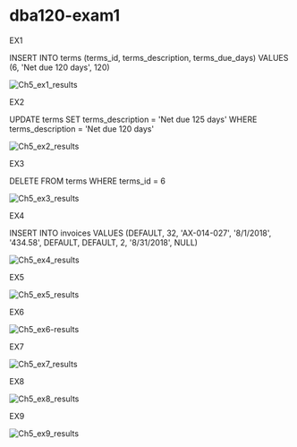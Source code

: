 # dba120-exam1

EX1

INSERT INTO terms
  (terms_id, terms_description, terms_due_days)
VALUES
  (6, 'Net due 120 days', 120)

![Ch5_ex1_results](https://user-images.githubusercontent.com/122377083/216854246-da663a43-bc01-4e04-9d31-cea63e8cb91f.png)

EX2

UPDATE terms
SET terms_description = 'Net due 125 days'
WHERE terms_description = 'Net due 120 days'

![Ch5_ex2_results](https://user-images.githubusercontent.com/122377083/216854258-d5df9b63-f070-4611-8e7c-b8a1888cad5c.png)

EX3

DELETE FROM terms
WHERE terms_id = 6

![Ch5_ex3_results](https://user-images.githubusercontent.com/122377083/216854265-9f7ba27d-364c-46fd-85dd-b547fd1dbaf1.png)

EX4

INSERT INTO invoices VALUES
(DEFAULT, 32, 'AX-014-027', '8/1/2018', '434.58', DEFAULT, DEFAULT, 2, '8/31/2018', NULL)

![Ch5_ex4_results](https://user-images.githubusercontent.com/122377083/216854279-14271fda-ec59-4cc8-acef-f349f6fd3351.png)

EX5

![Ch5_ex5_results](https://user-images.githubusercontent.com/122377083/216854288-94f1effe-5d48-4d3a-8f41-1e550f5956f7.png)

EX6

![Ch5_ex6-results](https://user-images.githubusercontent.com/122377083/216854301-a50c7f84-aaec-436b-9dfc-698e8cd6c8e1.png)

EX7

![Ch5_ex7_results](https://user-images.githubusercontent.com/122377083/216854320-834ba004-5fbb-4e8b-90ad-5a76d8e8e7da.png)

EX8

![Ch5_ex8_results](https://user-images.githubusercontent.com/122377083/216854338-9940e32a-b7b3-47fa-9f78-d5658f6f8640.png)

EX9

![Ch5_ex9_results](https://user-images.githubusercontent.com/122377083/216854345-2cbef504-756c-4bcf-a96b-8358fa4f2225.png)
